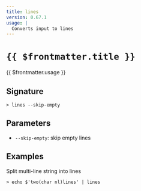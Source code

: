 ```yaml
---
title: lines
version: 0.67.1
usage: |
  Converts input to lines
---
```


# <code>{{ $frontmatter.title }}</code>

<div style='white-space: pre-wrap;'>{{ $frontmatter.usage }}</div>

## Signature

```> lines --skip-empty```

## Parameters

 -  `--skip-empty`: skip empty lines

## Examples

Split multi-line string into lines
```shell
> echo $'two(char nl)lines' | lines
```
